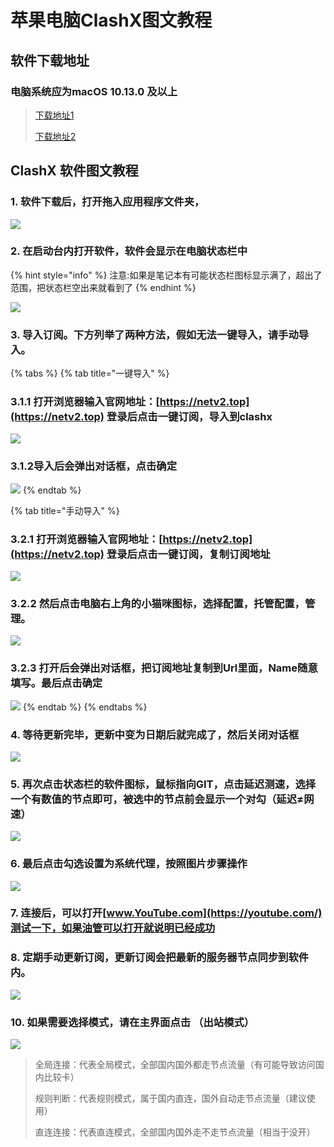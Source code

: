 # 苹果电脑ClashX图文教程

## 软件下载地址

### 电脑系统应为macOS 10.13.0 及以上

> [下载地址1](https://pan.ututools.com/onedrive/01_%E8%BD%AF%E4%BB%B6/07_%E9%AD%94%E6%B3%95%E4%B8%8A%E7%BD%91/CLASH/ClashX%20%28pro%29.dmg)
>
> [下载地址2](https://airnet.lanzoui.com/irt92q8ke8b)

## ClashX 软件图文教程

### 1. 软件下载后，打开拖入应用程序文件夹，

![](../.gitbook/assets/xnip2021-02-28_16-59-11.png)

### 2. 在启动台内打开软件，软件会显示在电脑状态栏中

{% hint style="info" %}
注意:如果是笔记本有可能状态栏图标显示满了，超出了范围，把状态栏空出来就看到了
{% endhint %}

![](../.gitbook/assets/xnip2021-02-28_17-04-05%20%281%29.png)

### 3. 导入订阅。下方列举了两种方法，假如无法一键导入，请手动导入。

{% tabs %}
{% tab title="一键导入" %}
### 3.1.1 打开浏览器输入官网地址：[https://netv2.top](https://netv2.top) 登录后点击一键订阅，导入到clashx

![](../.gitbook/assets/aiiu8p.png)

### 3.1.2导入后会弹出对话框，点击确定

![](../.gitbook/assets/xnip2021-02-28_17-14-36.png)
{% endtab %}

{% tab title="手动导入" %}
### 3.2.1 打开浏览器输入官网地址：[https://netv2.top](https://netv2.top) 登录后点击一键订阅，复制订阅地址

![](../.gitbook/assets/image-1-dd.png)

### 3.2.2 然后点击电脑右上角的小猫咪图标，选择配置，托管配置，管理。

![](../.gitbook/assets/image.png)



### 3.2.3 打开后会弹出对话框，把订阅地址复制到Url里面，Name随意填写。最后点击确定

![](../.gitbook/assets/xnip2021-02-28_17-14-36.png)
{% endtab %}
{% endtabs %}

### 4. 等待更新完毕，更新中变为日期后就完成了，然后关闭对话框

![](../.gitbook/assets/xnip2021-02-28_17-17-21.png)

### 5. 再次点击状态栏的软件图标，鼠标指向GIT，点击延迟测速，选择一个有数值的节点即可，被选中的节点前会显示一个对勾（延迟≠网速）

![](../.gitbook/assets/xnip2021-02-28_17-22-48.png)

### 6. 最后点击勾选设置为系统代理，按照图片步骤操作

![](../.gitbook/assets/xnip2021-02-28_17-24-55.png)

### 7. 连接后，可以打开[www.YouTube.com](https://youtube.com/)测试一下，如果油管可以打开就说明已经成功

### 8. 定期手动更新订阅，更新订阅会把最新的服务器节点同步到软件内。

![](../.gitbook/assets/xnip2021-02-28_17-27-31.png)

### 10. 如果需要选择模式，请在主界面点击 （出站模式）

![](../.gitbook/assets/xnip2021-02-28_17-30-13.png)

> 全局连接：代表全局模式，全部国内国外都走节点流量（有可能导致访问国内比较卡）
>
> 规则判断：代表规则模式，属于国内直连，国外自动走节点流量（建议使用）
>
> 直连连接：代表直连模式，全部国内国外走不走节点流量（相当于没开）

